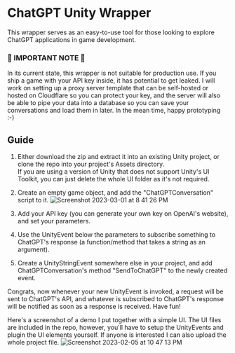 # ChatGPT Unity Wrapper
This wrapper serves as an easy-to-use tool for those looking to explore ChatGPT applications in game development.

### 🚨 IMPORTANT NOTE 🚨
In its current state, this wrapper is not suitable for production use. If you ship a game with your API key inside, it has potential to get leaked. I will work on setting up a proxy server template that can be self-hosted or hosted on Cloudflare so you can protect your key, and the server will also be able to pipe your data into a database so you can save your conversations and load them in later. In the mean time, happy prototyping :-)

## Guide
1. Either download the zip and extract it into an existing Unity project, or clone the repo into your project's Assets directory. <br>
  If you are using a version of Unity that does not support Unity's UI Toolkit, you can just delete the whole UI folder as it's not required.

2. Create an empty game object, and add the "ChatGPTConversation" script to it.
![Screenshot 2023-03-01 at 8 41 26 PM](https://user-images.githubusercontent.com/89364458/222325449-47a833a6-9f10-4583-a78d-69aef54b7e3d.png)

3. Add your API key (you can generate your own key on OpenAI's website), and set your parameters.

4. Use the UnityEvent below the parameters to subscribe something to ChatGPT's response (a function/method that takes a string as an argument).

5. Create a UnityStringEvent somewhere else in your project, and add ChatGPTConversation's method "SendToChatGPT" to the newly created event.

Congrats, now whenever your new UnityEvent is invoked, a request will be sent to ChatGPT's API, and whatever is subscribed to ChatGPT's response will be notified as soon as a response is received. Have fun!


Here's a screenshot of a demo I put together with a simple UI. The UI files are included in the repo, however, you'll have to setup the UnityEvents and plugin the UI elements yourself. If anyone is interested I can also upload the whole project file.
![Screenshot 2023-02-05 at 10 47 13 PM](https://user-images.githubusercontent.com/89364458/216893256-efe3d9e2-fb7d-4833-bae5-9dcb0e9d5717.png)


